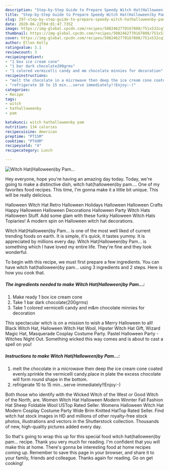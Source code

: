 ```yaml
---
description: "Step-by-Step Guide to Prepare Speedy Witch Hat(Halloween)by Pam..."
title: "Step-by-Step Guide to Prepare Speedy Witch Hat(Halloween)by Pam..."
slug: 297-step-by-step-guide-to-prepare-speedy-witch-hathalloweenby-pam
date: 2020-06-22T04:01:47.735Z
image: https://img-global.cpcdn.com/recipes/5082462770167808/751x532cq70/witch-hathalloweenby-pam-recipe-main-photo.jpg
thumbnail: https://img-global.cpcdn.com/recipes/5082462770167808/751x532cq70/witch-hathalloweenby-pam-recipe-main-photo.jpg
cover: https://img-global.cpcdn.com/recipes/5082462770167808/751x532cq70/witch-hathalloweenby-pam-recipe-main-photo.jpg
author: Ellen Kelly
ratingvalue: 3.1
reviewcount: 3
recipeingredient:
- "1 box ice cream cone"
- "1 bar dark chocolate200grms"
- "1 colored vermicelli candy and mm chocolate minnies for decoration"
recipeinstructions:
- "melt the chocolate in a microwave then deep the ice cream cone coated evenly.sprinkle the vermicelli candy.place in plate the excess chocolate will form round shape in the bottom."
- "refrigerate 10 to 15 min...serve immediately!!Enjoy:-)"
categories:
- Recipe
tags:
- witch
- hathalloweenby
- pam

katakunci: witch hathalloweenby pam 
nutrition: 134 calories
recipecuisine: American
preptime: "PT15M"
cooktime: "PT49M"
recipeyield: "4"
recipecategory: Lunch

---
```



![Witch Hat(Halloween)by Pam...](https://img-global.cpcdn.com/recipes/5082462770167808/751x532cq70/witch-hathalloweenby-pam-recipe-main-photo.jpg)

Hey everyone, hope you're having an amazing day today. Today, we're going to make a distinctive dish, witch hat(halloween)by pam.... One of my favorites food recipes. This time, I'm gonna make it a little bit unique. This will be really delicious.

Halloween Witch Hat Retro Halloween Holidays Halloween Halloween Crafts Happy Halloween Halloween Decorations Halloween Party Witch Hats Halloween Stuff. Add some glam with these funky Halloween Witch Hats Topiaries! A modern spin on Halloween witch hat decorations.

Witch Hat(Halloween)by Pam... is one of the most well liked of current trending foods on earth. It is simple, it's quick, it tastes yummy. It is appreciated by millions every day. Witch Hat(Halloween)by Pam... is something which I have loved my entire life. They're fine and they look wonderful.


To begin with this recipe, we must first prepare a few ingredients. You can have witch hat(halloween)by pam... using 3 ingredients and 2 steps. Here is how you cook that.

<!--inarticleads1-->

##### The ingredients needed to make Witch Hat(Halloween)by Pam...:

1. Make ready 1 box ice cream cone
1. Take 1 bar dark chocolate(200grms)
1. Take 1 colored vermicelli candy and m&amp;m chocolate minnies for decoration


This spectacular witch is on a mission to wish a Merry Halloween to all! Black Witch Hat, Halloween Witch Hat Wool, Hipster Witch Hat Gift, Wizard Magic Hat, Masquerade Cosplay Costume Party. Pastel Halloween Party - Witches Night Out. Something wicked this way comes and is about to cast a spell on you! 

<!--inarticleads2-->

##### Instructions to make Witch Hat(Halloween)by Pam...:

1. melt the chocolate in a microwave then deep the ice cream cone coated evenly.sprinkle the vermicelli candy.place in plate the excess chocolate will form round shape in the bottom.
1. refrigerate 10 to 15 min...serve immediately!!Enjoy:-)


Both those who identify with the Wicked Witch of the West or Good Witch of the North, are. Women Witch Hat Halloween Modern Winnter Fall Fashion Hat Sheep Foldable Wool USTop Rated Seller. Womens Halloween Witch Hat Modern Cosplay Costume Party Wide Brim Knitted HatTop Rated Seller. Find witch hat stock images in HD and millions of other royalty-free stock photos, illustrations and vectors in the Shutterstock collection. Thousands of new, high-quality pictures added every day. 

So that's going to wrap this up for this special food witch hat(halloween)by pam... recipe. Thank you very much for reading. I'm confident that you will make this at home. There's gonna be interesting food at home recipes coming up. Remember to save this page in your browser, and share it to your family, friends and colleague. Thanks again for reading. Go on get cooking!
